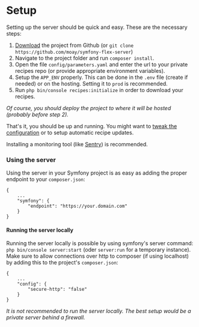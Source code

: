 # Setup

Setting up the server should be quick and easy. These are the necessary steps:

1. [Download](https://github.com/moay/symfony-flex-server/releases) the project from Github (or `git clone https://github.com/moay/symfony-flex-server`)
2. Navigate to the project folder and run `composer install`.
3. Open the file `config/parameters.yaml` and enter the url to your private recipes repo (or provide appropriate environment variables).
4. Setup the `APP_ENV` properly. This can be done in the `.env` file (create if needed) or on the hosting. Setting it to `prod` is recommended.
5. Run `php bin/console recipes:initialize` in order to download your recipes.

*Of course, you should deploy the project to where it will be hosted (probably before step 2).*

That's it, you should be up and running. You might want to [tweak the configuration](configuration.md) or to setup automatic recipe updates.

Installing a monitoring tool (like [Sentry](https://sentry.io)) is recommended.

### Using the server

Using the server in your Symfony project is as easy as adding the proper endpoint to your `composer.json`:

    {
        ...
        "symfony": {
            "endpoint": "https://your.domain.com"
        }
    }

#### Running the server locally

Running the server locally is possible by using symfony's server command: `php bin/console server:start` (oder `server:run` for a temporary instance).
Make sure to allow connections over http to composer (if using localhost) by adding this to the project's `composer.json`:

    {
        ...
        "config": {
            "secure-http": "false"
        }
    }
    
*It is not recommended to run the server locally. The best setup would be a private server behind a firewall.*
